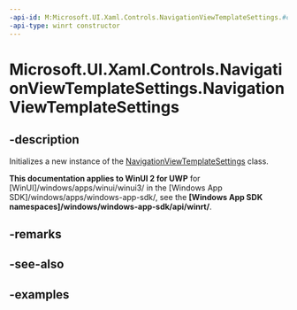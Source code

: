 ```yaml
---
-api-id: M:Microsoft.UI.Xaml.Controls.NavigationViewTemplateSettings.#ctor
-api-type: winrt constructor
---
```

<!-- Method syntax.
public NavigationViewTemplateSettings.NavigationViewTemplateSettings()
-->

# Microsoft.UI.Xaml.Controls.NavigationViewTemplateSettings.NavigationViewTemplateSettings


## -description

Initializes a new instance of the [NavigationViewTemplateSettings](navigationviewtemplatesettings.md) class.


**This documentation applies to WinUI 2 for UWP** for [WinUI]/windows/apps/winui/winui3/ in the [Windows App SDK]/windows/apps/windows-app-sdk/, see the **[Windows App SDK namespaces]/windows/windows-app-sdk/api/winrt/**.

## -remarks


## -see-also


## -examples


